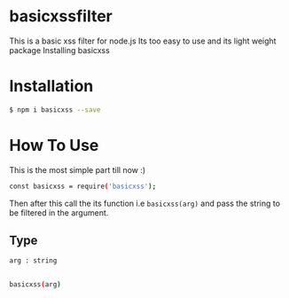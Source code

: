 # basicxssfilter
This is a basic xss filter for node.js 
Its too easy to use and its light weight package Installing basicxss

# Installation

```bash
$ npm i basicxss --save
```

# How To Use
This is the most simple part till now :)
```bash
const basicxss = require('basicxss');
```

Then after this call the its function i.e `basicxss(arg)` and pass the string to be filtered in the argument.

## Type
```bash
arg : string


basicxss(arg)
```
